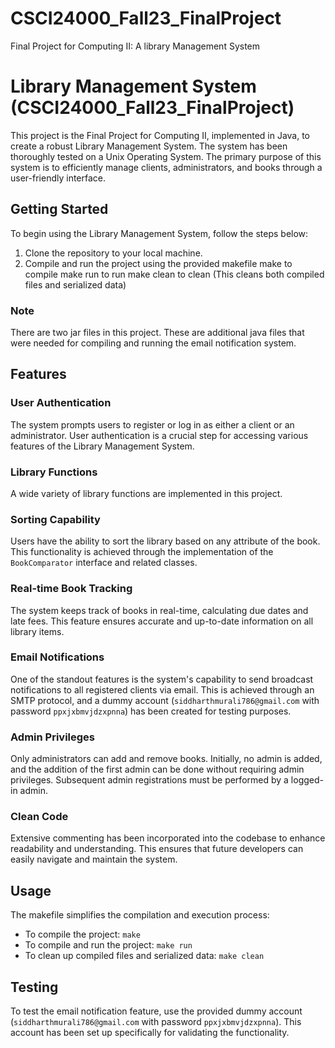 # CSCI24000_Fall23_FinalProject
Final Project for Computing II: A library Management System
# Library Management System (CSCI24000_Fall23_FinalProject)

This project is the Final Project for Computing II, implemented in Java, to create a robust Library Management System. The system has been thoroughly tested on a Unix Operating System. The primary purpose of this system is to efficiently manage clients, administrators, and books through a user-friendly interface.

## Getting Started

To begin using the Library Management System, follow the steps below:

1. Clone the repository to your local machine.
2. Compile and run the project using the provided makefile
   make to compile
   make run to run
   make clean to clean (This cleans both compiled files and serialized data)
### Note
There are two jar files in this project. These are additional java files that were needed for compiling and running the email notification system.
## Features

### User Authentication
The system prompts users to register or log in as either a client or an administrator. User authentication is a crucial step for accessing various features of the Library Management System.
### Library Functions
A wide variety of library functions are implemented in this project. 
### Sorting Capability
Users have the ability to sort the library based on any attribute of the book. This functionality is achieved through the implementation of the `BookComparator` interface and related classes.
### Real-time Book Tracking
The system keeps track of books in real-time, calculating due dates and late fees. This feature ensures accurate and up-to-date information on all library items.
### Email Notifications
One of the standout features is the system's capability to send broadcast notifications to all registered clients via email. This is achieved through an SMTP protocol, and a dummy account (`siddharthmurali786@gmail.com` with password `ppxjxbmvjdzxpnna`) has been created for testing purposes.
### Admin Privileges
Only administrators can add and remove books. Initially, no admin is added, and the addition of the first admin can be done without requiring admin privileges. Subsequent admin registrations must be performed by a logged-in admin.
### Clean Code
Extensive commenting has been incorporated into the codebase to enhance readability and understanding. This ensures that future developers can easily navigate and maintain the system.
## Usage
The makefile simplifies the compilation and execution process:
- To compile the project: `make`
- To compile and run the project: `make run`
- To clean up compiled files and serialized data: `make clean`
## Testing
To test the email notification feature, use the provided dummy account (`siddharthmurali786@gmail.com` with password `ppxjxbmvjdzxpnna`). This account has been set up specifically for validating the functionality.
